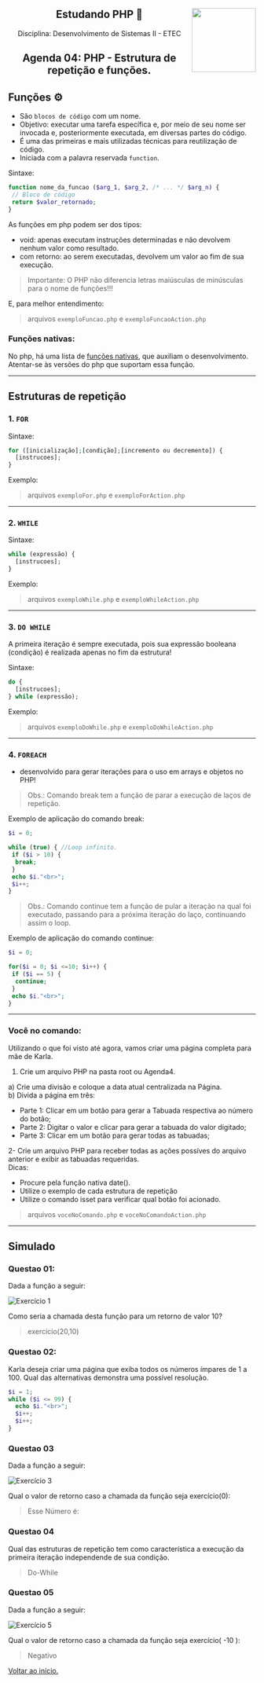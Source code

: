 <div align="center">
<a href="https://github.com/monicaquintal" target="_blank"><img align="right" height="130" src="https://cdn.jsdelivr.net/gh/devicons/devicon/icons/php/php-plain.svg" /></a>
<h2>Estudando PHP 🐘</h2>
<p>Disciplina: Desenvolvimento de Sistemas II - ETEC</p>
</div>

<div id="agenda04" align="center">
<h2>Agenda 04: PHP - Estrutura de repetição e funções.</h2>
</div>

## Funções ⚙️

- São `blocos de código` com um nome.
- Objetivo: executar uma tarefa específica e, por meio de seu nome ser invocada e, posteriormente executada, em diversas
partes do código. 
- É uma das primeiras e mais utilizadas técnicas para reutilização de código.
- Iniciada com a palavra reservada `function`.

Sintaxe:
~~~php
function nome_da_funcao ($arg_1, $arg_2, /* ... */ $arg_n) {
 // Bloco de código
 return $valor_retornado;
}
~~~

As funções em php podem ser dos tipos:
- void: apenas executam instruções determinadas e não devolvem nenhum valor como resultado.
- com retorno: ao serem executadas, devolvem um valor ao fim de sua execução.

> Importante: O PHP não diferencia letras maiúsculas de minúsculas para o nome de funções!!!

E, para melhor entendimento:

> arquivos `exemploFuncao.php` e `exemploFuncaoAction.php`

### Funções nativas:

No php, há uma lista de [funções nativas](https://www.php.net/manual/pt_BR/indexes.functions.php), que auxiliam o desenvolvimento.<br>
Atentar-se às versões do php que suportam essa função.

---

## Estruturas de repetição

### 1. `FOR`

Sintaxe:

~~~php
for ([inicialização];[condição];[incremento ou decremento]) {
  [instrucoes];
}
~~~

Exemplo:

> arquivos `exemploFor.php` e `exemploForAction.php`

---

### 2. `WHILE`

Sintaxe:

~~~php
while (expressão) {
  [instrucoes];
}
~~~

Exemplo:

> arquivos `exemploWhile.php` e `exemploWhileAction.php`

---

### 3. `DO WHILE`

A primeira iteração é sempre executada, pois sua expressão booleana (condição) é realizada apenas no fim da estrutura!

Sintaxe:

~~~php
do {
  [instrucoes];
} while (expressão);
~~~

Exemplo:

> arquivos `exemploDoWhile.php` e `exemploDoWhileAction.php`

---

### 4. `FOREACH`

- desenvolvido para gerar iterações para o uso em arrays e objetos no PHP!

> Obs.: Comando break tem a função de parar a execução de laços de repetição.

Exemplo de aplicação do comando break:

~~~php
$i = 0;

while (true) { //Loop infinito.
 if ($i > 10) {
  break;
 }
 echo $i."<br>";
 $i++;
}
~~~

> Obs.: Comando continue tem a função de pular a iteração na qual foi executado, passando para a próxima iteração do laço, continuando assim o loop.

Exemplo de aplicação do comando continue:

~~~php
$i = 0;

for($i = 0; $i <=10; $i++) {
 if ($i == 5) {
  continue;
 }
 echo $i."<br>";
}
~~~

---

### Você no comando:

Utilizando o que foi visto até agora, vamos criar uma página completa para mãe de Karla.<br>

1. Crie um arquivo PHP na pasta root ou Agenda4.<br>

a) Crie uma divisão e coloque a data atual centralizada na Página.<br>
b) Divida a página em três:

- Parte 1: Clicar em um botão para gerar a Tabuada respectiva ao número do botão;
- Parte 2: Digitar o valor e clicar para gerar a tabuada do valor digitado;
- Parte 3: Clicar em um botão para gerar todas as tabuadas;

2- Crie um arquivo PHP para receber todas as ações possíves do arquivo anterior e exibir as tabuadas requeridas.<br>
Dicas:<br>
- Procure pela função nativa date().
- Utilize o exemplo de cada estrutura de repetição
- Utilize o comando isset para verificar qual botão foi acionado.

> arquivos `voceNoComando.php` e `voceNoComandoAction.php`

---

## Simulado

### Questao 01:

Dada a função a seguir:

![Exercício 1](./imgs/ex1.png)

Como seria a chamada desta função para um retorno de valor 10?

> exercicio(20,10)

### Questao 02:

Karla deseja criar uma página que exiba todos os números ímpares de 1 a 100. Qual das alternativas demonstra uma possível resolução.

~~~php
$i = 1; 
while ($i <= 99) { 
  echo $i."<br>"; 
  $i++; 
  $i++;
}
~~~

### Questao 03

Dada a função a seguir:

![Exercício 3](./imgs/ex3.png)

Qual o valor de retorno caso a chamada da função seja exercício(0):

> Esse Número é:

### Questao 04

Qual das estruturas de repetição tem como característica a execução da primeira iteração independende de sua condição.

> Do-While

### Questao 05

Dada a função a seguir:

![Exercício 5](./imgs/ex5.png)

Qual o valor de retorno caso a chamada da função seja exercício( -10 ):

> Negativo




[Voltar ao início.](https://github.com/monicaquintal/disciplina_DS_II_ETEC)